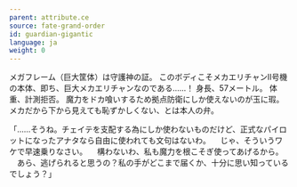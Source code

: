 ```yaml
---
parent: attribute.ce
source: fate-grand-order
id: guardian-gigantic
language: ja
weight: 0
---
```


メガフレーム（巨大筐体）は守護神の証。
このボディこそメカエリチャンⅡ号機の本体、即ち、巨大メカエリチャンなのである……！
身長、57メートル。
体重、計測拒否。
魔力をドカ喰いするため拠点防衛にしか使えないのが玉に瑕。
メカだから下から見えても恥ずかしくない、とは本人の弁。

「……そうね。チェイテを支配する為にしか使わないものだけど、正式なパイロットになったアナタなら自由に使われても文句はないわ。
　じゃ、そういうワケで早速乗りなさい。
　構わないわ、私も魔力を根こそぎ使ってあげるから。
　あら、逃げられると思うの？私の手がどこまで届くか、十分に思い知っているでしょう？」
